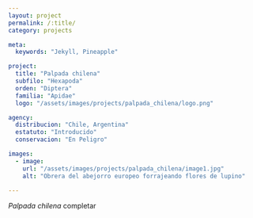 ```yaml
---
layout: project
permalink: /:title/
category: projects

meta:
  keywords: "Jekyll, Pineapple"

project:
  title: "Palpada chilena"
  subfilo: "Hexapoda"
  orden: "Diptera"
  familia: "Apidae"
  logo: "/assets/images/projects/palpada_chilena/logo.png"

agency:
  distribucion: "Chile, Argentina"
  estatuto: "Introducido"
  conservacion: "En Peligro"

images:
  - image:
    url: "/assets/images/projects/palpada_chilena/image1.jpg"
    alt: "Obrera del abejorro europeo forrajeando flores de lupino"
  
---
```

<p><i>Palpada chilena</i> completar </p>

